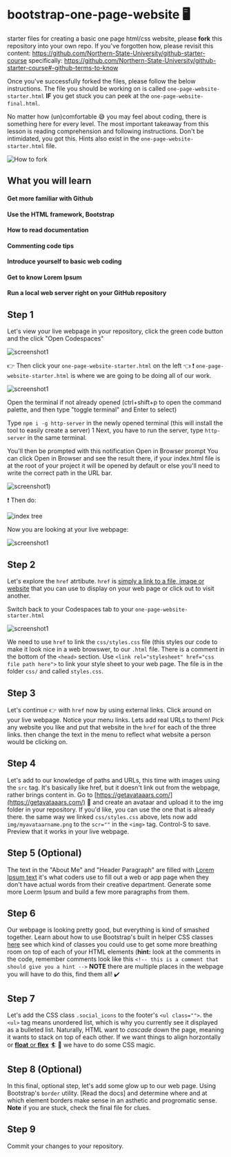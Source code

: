 # bootstrap-one-page-website :desktop_computer:

starter files for creating a basic one page html/css website, please **fork** this repository into your own repo. If you've forgotten how, please revisit this content: https://github.com/Northern-State-University/github-starter-course specifically: https://github.com/Northern-State-University/github-starter-course#-github-terms-to-know

Once you've successfully forked the files, please follow the below instructions. The file you should be working on is called ```one-page-website-starter.html``` **IF** you get stuck you can peek at the ```one-page-website-final.html```.

No matter how (un)comfortable :sweat_smile: you may feel about coding, there is something here for every level. The most important takeaway from this lesson is reading comprehension and following instructions. Don't be intimidated, you got this. Hints also exist in the ```one-page-website-starter.html``` file.

![How to fork](https://github.com/Northern-State-University/bootstrap-one-page-website/blob/main/img/fork.gif)

## What you will learn
#### Get more familiar with Github
#### Use the HTML framework, Bootstrap
#### How to read documentation
#### Commenting code tips
#### Introduce yourself to basic web coding
#### Get to know Lorem Ipsum
#### Run a local web server right on your GitHub repository

## Step 1
Let's view your live webpage in your repository, click the green code button and the click "Open Codespaces"

![screenshot1](https://github.com/Northern-State-University/bootstrap-one-page-website/blob/main/one%20page%20website/img/step1.png)

👉 Then click your ```one-page-website-starter.html``` on the left 👈 ❗ ```one-page-website-starter.html``` is where we are going to be doing all of our work.

![screenshot1](https://github.com/Northern-State-University/bootstrap-one-page-website/blob/main/one%20page%20website/img/step1c.png)

Open the terminal if not already opened (ctrl+shift+p to open the command palette, and then type "toggle terminal" and Enter to select)

Type ```npm i -g http-server``` in the newly opened terminal (this will install the tool to easily create a server) 1
Next, you have to run the server, type ```http-server``` in the same terminal.

You'll then be prompted with this notification Open in Browser prompt You can click Open in Browser and see the result there, if your index.html file is at the root of your project it will be opened by default or else you'll need to write the correct path in the URL bar.

![screenshot1](https://i.stack.imgur.com/B5ho8.png))

❗ Then do:

![index tree](https://github.com/Northern-State-University/bootstrap-one-page-website/blob/main/img/indextree.gif)

Now you are looking at your live webpage:

![screenshot1](https://github.com/Northern-State-University/bootstrap-one-page-website/blob/main/one%20page%20website/img/step2.png)

## Step 2

Let's explore the ```href``` atrtibute. ```href``` is [simply a link to a file, image or website](https://www.googleadservices.com/pagead/aclk?sa=L&ai=DChcSEwjhi6vW1Lb-AhVe8eMHHbfXCagYABAAGgJ5bQ&ohost=www.google.com&cid=CAESbeD28oHZZWLyNuYi6kIFjHX4ECsklIUw9Qf6Y-wbsMJ2w_b2uXwoiCwXd_lvLediInGFY2-CQxoyaAVmKESjMusTPDvYdGzmK47fJLHoXQAmxPSxRlEKI3t7LaQqJnSmhXMSV2K8_T0iWbWxFjg&sig=AOD64_3xQxaxJJ10ZuOgbjeivWv5kJms4A&q&adurl&ved=2ahUKEwjt-6HW1Lb-AhURjokEHYzkBIUQ0Qx6BAgDEAE) that you can use to display on your web page or click out to visit another.  

Switch back to your Codespaces tab to your ```one-page-website-starter.html```

![screenshot1](https://github.com/Northern-State-University/bootstrap-one-page-website/blob/main/img/codespaces.png)


We need to use ```href``` to link the ```css/styles.css``` file (this styles our code to make it look nice in a web browswer, to our ```.html``` file. There is a comment in the bottom of the ```<head>``` section. Use ```<link rel="stylesheet" href="css file path here">``` to link your style sheet to your web page. The file is in the folder ```css/``` and called ```styles.css```.

## Step 3
Let's continue 👉 with ```href``` now by using external links. Click around on your live webpage. Notice your menu links. Lets add real URLs to them! Pick any website you like and put that website in the ```href``` for each of the three links. then change the text in the menu to reflect what website a person would be clicking on.

## Step 4
Let's add to our knowledge of paths and URLs, this time with images using the ```src``` tag. It's basically like href, but it doesn't link out from the webpage, rather brings content in. Go to [https://getavataaars.com/](https://getavataaars.com/) 🤠 and create an avataar and upload it to the img folder in your repository. If you'd like, you can use the one that is already there. the same way we linked ```css/styles.css``` above, lets now add ```img/myavataarname.png``` to the ```scr=""``` in the ```<img>``` tag. Control-S to save. Preview that it works in your live webpage.

## Step 5 (Optional)
The text in the "About Me" and "Header Paragraph" are filled with [Lorem Ipsum text](https://loremipsum.io/) it's what coders use to fill out a web or app page when they don't have actual words from their creative department. Generate some more Loerm Ipsum and build a few more paragraphs from them.

## Step 6
Our webpage is looking pretty good, but everything is kind of smashed together. Learn about how to use Bootstrap's built in helper CSS classes [here](https://getbootstrap.com/docs/4.0/utilities/spacing/) see which kind of classes you could use to get some more breathing room on top of each of your HTML elements (**hint:** look at the comments in the code, remember comments look like this ```<!-- this is a comment that should give you a hint -->``` **NOTE** there are multiple places in the webpage you will have to do this, find them all! ✔️

## Step 7
Let's add the CSS class ```.social_icons``` to the footer's ```<ul class="">```. the ```<ul>``` tag means unordered list, which is why you currently see it displayed as a bulleted list. Naturally, HTML want to *cascade* down the page, meaning it wants to stack on top of each other. If we want things to align horzontally or [**float** or **flex**](https://dev.to/ethanmgustafson/css-float-flexbox-14fg) :surfer: :muscle: we have to do some CSS magic.

## Step 8 (Optional)
In this final, optional step, let's add some glow up to our web page. Using Bootstrap's ```border``` utility. [Read the docs] and determine where and at which element borders make sense in an asthetic and progromatic sense. **Note** if you are stuck, check the final file for clues. 

## Step 9
Commit your changes to your repository.
